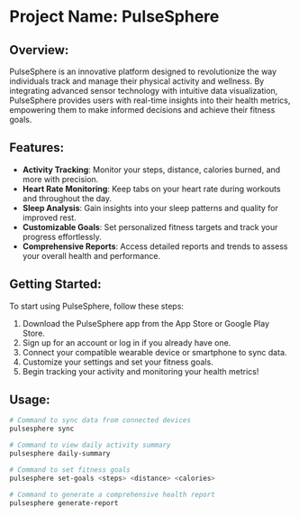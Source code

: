 # Project Name: PulseSphere

## Overview:
PulseSphere is an innovative platform designed to revolutionize the way individuals track and manage their physical activity and wellness. By integrating advanced sensor technology with intuitive data visualization, PulseSphere provides users with real-time insights into their health metrics, empowering them to make informed decisions and achieve their fitness goals.

## Features:
- **Activity Tracking**: Monitor your steps, distance, calories burned, and more with precision.
- **Heart Rate Monitoring**: Keep tabs on your heart rate during workouts and throughout the day.
- **Sleep Analysis**: Gain insights into your sleep patterns and quality for improved rest.
- **Customizable Goals**: Set personalized fitness targets and track your progress effortlessly.
- **Comprehensive Reports**: Access detailed reports and trends to assess your overall health and performance.

## Getting Started:
To start using PulseSphere, follow these steps:
1. Download the PulseSphere app from the App Store or Google Play Store.
2. Sign up for an account or log in if you already have one.
3. Connect your compatible wearable device or smartphone to sync data.
4. Customize your settings and set your fitness goals.
5. Begin tracking your activity and monitoring your health metrics!

## Usage:
```bash
# Command to sync data from connected devices
pulsesphere sync

# Command to view daily activity summary
pulsesphere daily-summary

# Command to set fitness goals
pulsesphere set-goals <steps> <distance> <calories>

# Command to generate a comprehensive health report
pulsesphere generate-report
